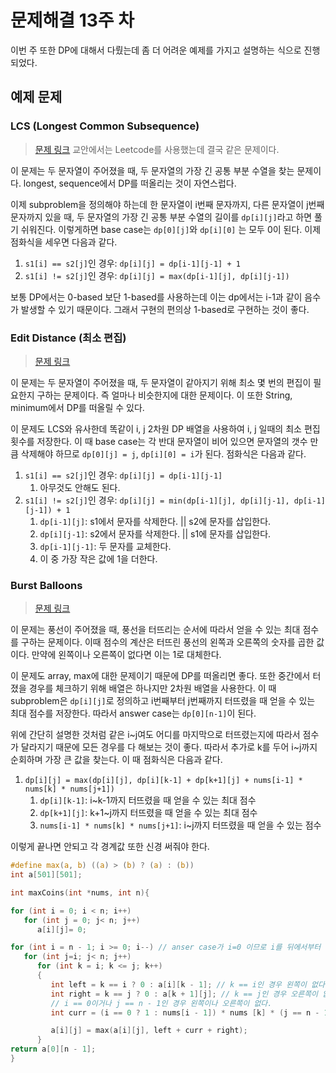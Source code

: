 # 문제해결 13주 차

이번 주 또한 DP에 대해서 다뤘는데 좀 더 어려운 예제를 가지고 설명하는 식으로 진행되었다.

## 예제 문제

### LCS (Longest Common Subsequence)

> [문제 링크](https://www.acmicpc.net/problem/9251) 교안에서는 Leetcode를 사용했는데 결국 같은 문제이다.

이 문제는 두 문자열이 주어졌을 때, 두 문자열의 가장 긴 공통 부분 수열을 찾는 문제이다. longest, sequence에서 DP를 떠올리는 것이 자연스럽다.

이제 subproblem을 정의해야 하는데 한 문자열이 i번째 문자까지, 다른 문자열이 j번째 문자까지 있을 때, 두 문자열의 가장 긴 공통 부분 수열의 길이를 `dp[i][j]`라고 하면 풀기 쉬워진다. 이렇게하면 base case는 `dp[0][j]`와 `dp[i][0]` 는 모두 0이 된다. 이제 점화식을 세우면 다음과 같다.

1. `s1[i] == s2[j]`인 경우: `dp[i][j] = dp[i-1][j-1] + 1`
2. `s1[i] != s2[j]`인 경우: `dp[i][j] = max(dp[i-1][j], dp[i][j-1])`

보통 DP에서는 0-based 보단 1-based를 사용하는데 이는 dp에서는 i-1과 같이 음수가 발생할 수 있기 때문이다. 그래서 구현의 편의상 1-based로 구현하는 것이 좋다.

### Edit Distance (최소 편집)

> [문제 링크](https://www.acmicpc.net/problem/15483)

이 문제는 두 문자열이 주어졌을 때, 두 문자열이 같아지기 위해 최소 몇 번의 편집이 필요한지 구하는 문제이다. 즉 얼마나 비슷한지에 대한 문제이다. 이 또한 String, minimum에서 DP를 떠올릴 수 있다.

이 문제도 LCS와 유사한데 똑같이 i, j 2차원 DP 배열을 사용하여 i, j 일때의 최소 편집 횟수를 저장한다. 이 때 base case는 각 반대 문자열이 비어 있으면 문자열의 갯수 만큼 삭제해야 하므로 `dp[0][j] = j`, `dp[i][0] = i`가 된다. 점화식은 다음과 같다.

1. `s1[i] == s2[j]`인 경우: `dp[i][j] = dp[i-1][j-1]`
   1. 아무것도 안해도 된다.
2. `s1[i] != s2[j]`인 경우: `dp[i][j] = min(dp[i-1][j], dp[i][j-1], dp[i-1][j-1]) + 1`
   1. `dp[i-1][j]`: s1에서 문자를 삭제한다. || s2에 문자를 삽입한다.
   2. `dp[i][j-1]`: s2에서 문자를 삭제한다. || s1에 문자를 삽입한다.
   3. `dp[i-1][j-1]`: 두 문자를 교체한다.
   4. 이 중 가장 작은 값에 1을 더한다.

### Burst Balloons

> [문제 링크](https://leetcode.com/problems/burst-balloons/)

이 문제는 풍선이 주어졌을 때, 풍선을 터뜨리는 순서에 따라서 얻을 수 있는 최대 점수를 구하는 문제이다. 이때 점수의 계산은 터뜨린 풍선의 왼쪽과 오른쪽의 숫자를 곱한 값이다. 만약에 왼쪽이나 오른쪽이 없다면 이는 1로 대체한다.

이 문제도 array, max에 대한 문제이기 때문에 DP를 떠올리면 좋다. 또한 중간에서 터졌을 경우를 체크하기 위해 배열은 하나지만 2차원 배열을 사용한다. 이 때 subproblem은 `dp[i][j]`로 정의하고 i번째부터 j번째까지 터뜨렸을 때 얻을 수 있는 최대 점수를 저장한다. 따라서 answer case는 `dp[0][n-1]`이 된다.

위에 간단히 설명한 것처럼 같은 i~j여도 어디를 마지막으로 터뜨렸는지에 따라서 점수가 달라지기 때문에 모든 경우를 다 해보는 것이 좋다. 따라서 추가로 k를 두어 i~j까지 순회하며 가장 큰 값을 찾는다. 이 때 점화식은 다음과 같다.

1. `dp[i][j] = max(dp[i][j], dp[i][k-1] + dp[k+1][j] + nums[i-1] * nums[k] * nums[j+1])`
   1. `dp[i][k-1]`: i~k-1까지 터뜨렸을 때 얻을 수 있는 최대 점수
   2. `dp[k+1][j]`: k+1~j까지 터뜨렸을 때 얻을 수 있는 최대 점수
   3. `nums[i-1] * nums[k] * nums[j+1]`: i~j까지 터뜨렸을 때 얻을 수 있는 점수

이렇게 끝나면 안되고 각 경계값 또한 신경 써줘야 한다.

```c
#define max(a, b) ((a) > (b) ? (a) : (b))
int a[501][501];

int maxCoins(int *nums, int n){

for (int i = 0; i < n; i++)
   for (int j = 0; j< n; j++)
      a[i][j]= 0;

for (int i = n - 1; i >= 0; i--) // anser case가 i=0 이므로 i를 뒤에서부터 채워나간다.
   for (int j=i; j< n; j++)
      for (int k = i; k <= j; k++)
      {
         int left = k == i ? 0 : a[i][k - 1]; // k == i인 경우 왼쪽이 없다.
         int right = k == j ? 0 : a[k + 1][j]; // k == j인 경우 오른쪽이 없다.
         // i == 0이거나 j == n - 1인 경우 왼쪽이나 오른쪽이 없다.
         int curr = (i == 0 ? 1 : nums[i - 1]) * nums [k] * (j == n - 1 ? 1 : nums[j + 1]);

         a[i][j] = max(a[i][j], left + curr + right);
      }
return a[0][n - 1];
}
```

